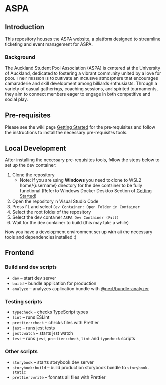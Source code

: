 # ASPA

## Introduction
This repository houses the ASPA website, a platform designed to streamline ticketing and event management for ASPA. 

### Background
The Auckland Student Pool Association (ASPA) is centered at the University of Auckland, dedicated to fostering a vibrant community united by a love for pool. Their mission is to cultivate an inclusive atmosphere that encourages camaraderie and skill development among billiards enthusiasts. Through a variety of casual gatherings, coaching sessions, and spirited tournaments, they aim to connect members eager to engage in both competitive and social play.

## Pre-requisites

Please see the wiki page [Getting Started](https://github.com/UoaWDCC/aspa-portal-v3/wiki/GettingStarted) for the pre-requisites and follow the instructions to install the necessary pre-requisites tools.

## Local Development

After installing the necessary pre-requisites tools, follow the steps below to set up the dev container:

1. Clone the repository
    - Note: If you are using **Windows** you need to clone to WSL2 home/{username} directory for the dev container to be fully functional (Refer to Windows Docker Desktop Section of [Getting Started](https://github.com/UoaWDCC/aspa-portal-v3/wiki/GettingStarted))
2. Open the repository in Visual Studio Code
3. Press `F1` and select `Dev Container: Open Folder in Container`
4. Select the root folder of the repository
5. Select the dev container `ASPA Dev Container (Full)`
6. Wait for the dev container to build (this may take a while)

Now you have a development environment set up with all the necessary tools and dependencies installed :)

## Frontend
### Build and dev scripts

- `dev` – start dev server
- `build` – bundle application for production
- `analyze` – analyzes application bundle with [@next/bundle-analyzer](https://www.npmjs.com/package/@next/bundle-analyzer)

### Testing scripts

- `typecheck` – checks TypeScript types
- `lint` – runs ESLint
- `prettier:check` – checks files with Prettier
- `jest` – runs jest tests
- `jest:watch` – starts jest watch
- `test` – runs `jest`, `prettier:check`, `lint` and `typecheck` scripts

### Other scripts

- `storybook` – starts storybook dev server
- `storybook:build` – build production storybook bundle to `storybook-static`
- `prettier:write` – formats all files with Prettier
